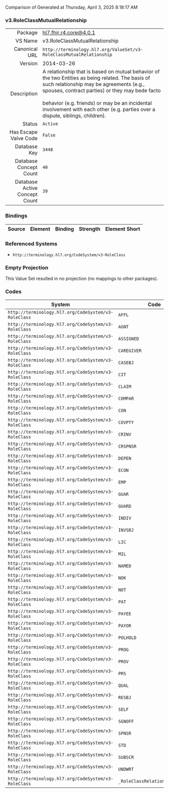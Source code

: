 Comparison of 
Generated at Thursday, April 3, 2025 8:18:17 AM

### v3.RoleClassMutualRelationship

|      |     |
| ---: | --- |
| Package | hl7.fhir.r4.core@4.0.1 |
| VS Name | v3.RoleClassMutualRelationship |
| Canonical URL | `http://terminology.hl7.org/ValueSet/v3-RoleClassMutualRelationship` |
| Version | 2014-03-26 |
| Description | A relationship that is based on mutual behavior of the two Entities as being related. The basis of such relationship may be agreements (e.g., spouses, contract parties) or they may bede facto<br/><br/>behavior (e.g. friends) or may be an incidental involvement with each other (e.g. parties over a dispute, siblings, children). |
| Status | `Active` |
| Has Escape Valve Code | `False` |
| Database Key | `3448` |
| Database Concept Count | `40` |
| Database Active Concept Count | `39` |
### Bindings

| Source | Element | Binding | Strength | Element Short |
| ------ | ------- | ------- | -------- | ------------- |

### Referenced Systems

* `http://terminology.hl7.org/CodeSystem/v3-RoleClass`
### Empty Projection

This Value Set resulted in no projection (no mappings to other packages).

### Codes

| System | Code | Display |
| ------ | ---- | ------- |
| `http://terminology.hl7.org/CodeSystem/v3-RoleClass` | `AFFL` | affiliate |
| `http://terminology.hl7.org/CodeSystem/v3-RoleClass` | `AGNT` | agent |
| `http://terminology.hl7.org/CodeSystem/v3-RoleClass` | `ASSIGNED` | assigned entity |
| `http://terminology.hl7.org/CodeSystem/v3-RoleClass` | `CAREGIVER` | caregiver |
| `http://terminology.hl7.org/CodeSystem/v3-RoleClass` | `CASEBJ` | Case Subject |
| `http://terminology.hl7.org/CodeSystem/v3-RoleClass` | `CIT` | citizen |
| `http://terminology.hl7.org/CodeSystem/v3-RoleClass` | `CLAIM` | claimant |
| `http://terminology.hl7.org/CodeSystem/v3-RoleClass` | `COMPAR` | commissioning party |
| `http://terminology.hl7.org/CodeSystem/v3-RoleClass` | `CON` | contact |
| `http://terminology.hl7.org/CodeSystem/v3-RoleClass` | `COVPTY` | covered party |
| `http://terminology.hl7.org/CodeSystem/v3-RoleClass` | `CRINV` | clinical research investigator |
| `http://terminology.hl7.org/CodeSystem/v3-RoleClass` | `CRSPNSR` | clinical research sponsor |
| `http://terminology.hl7.org/CodeSystem/v3-RoleClass` | `DEPEN` | dependent |
| `http://terminology.hl7.org/CodeSystem/v3-RoleClass` | `ECON` | emergency contact |
| `http://terminology.hl7.org/CodeSystem/v3-RoleClass` | `EMP` | employee |
| `http://terminology.hl7.org/CodeSystem/v3-RoleClass` | `GUAR` | guarantor |
| `http://terminology.hl7.org/CodeSystem/v3-RoleClass` | `GUARD` | guardian |
| `http://terminology.hl7.org/CodeSystem/v3-RoleClass` | `INDIV` | individual |
| `http://terminology.hl7.org/CodeSystem/v3-RoleClass` | `INVSBJ` | Investigation Subject |
| `http://terminology.hl7.org/CodeSystem/v3-RoleClass` | `LIC` | licensed entity |
| `http://terminology.hl7.org/CodeSystem/v3-RoleClass` | `MIL` | military person |
| `http://terminology.hl7.org/CodeSystem/v3-RoleClass` | `NAMED` | named insured |
| `http://terminology.hl7.org/CodeSystem/v3-RoleClass` | `NOK` | next of kin |
| `http://terminology.hl7.org/CodeSystem/v3-RoleClass` | `NOT` | notary public |
| `http://terminology.hl7.org/CodeSystem/v3-RoleClass` | `PAT` | patient |
| `http://terminology.hl7.org/CodeSystem/v3-RoleClass` | `PAYEE` | payee |
| `http://terminology.hl7.org/CodeSystem/v3-RoleClass` | `PAYOR` | invoice payor |
| `http://terminology.hl7.org/CodeSystem/v3-RoleClass` | `POLHOLD` | policy holder |
| `http://terminology.hl7.org/CodeSystem/v3-RoleClass` | `PROG` | program eligible |
| `http://terminology.hl7.org/CodeSystem/v3-RoleClass` | `PROV` | healthcare provider |
| `http://terminology.hl7.org/CodeSystem/v3-RoleClass` | `PRS` | personal relationship |
| `http://terminology.hl7.org/CodeSystem/v3-RoleClass` | `QUAL` | qualified entity |
| `http://terminology.hl7.org/CodeSystem/v3-RoleClass` | `RESBJ` | research subject |
| `http://terminology.hl7.org/CodeSystem/v3-RoleClass` | `SELF` | self |
| `http://terminology.hl7.org/CodeSystem/v3-RoleClass` | `SGNOFF` | signing authority or officer |
| `http://terminology.hl7.org/CodeSystem/v3-RoleClass` | `SPNSR` | coverage sponsor |
| `http://terminology.hl7.org/CodeSystem/v3-RoleClass` | `STD` | student |
| `http://terminology.hl7.org/CodeSystem/v3-RoleClass` | `SUBSCR` | subscriber |
| `http://terminology.hl7.org/CodeSystem/v3-RoleClass` | `UNDWRT` | underwriter |
| `http://terminology.hl7.org/CodeSystem/v3-RoleClass` | `_RoleClassRelationshipFormal` | RoleClassRelationshipFormal |
